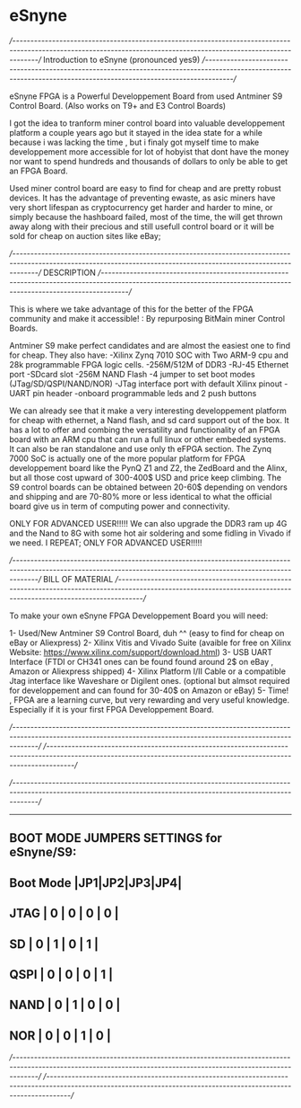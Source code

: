 # eSnyne
*/-------------------------------------------------------------------------------------------------------------------------------------------------------------------/*
 Introduction to eSnyne (pronounced yes9)
*/-------------------------------------------------------------------------------------------------------------------------------------------------------------------/*

eSnyne FPGA is  a Powerful Developpement Board from used Antminer S9 Control Board. (Also works on T9+ and E3 Control Boards)


I got the idea to tranform miner control board into valuable developpement platform a couple years ago but it stayed in the idea state for a while because i was lacking the time , but i finaly got myself time to make developpement more accessible for lot of hobyist that dont have the money nor want to spend hundreds and thousands of dollars to only be able to get an FPGA Board.

Used miner control board are easy to find for cheap and are pretty robust devices.
It has the advantage of preventing ewaste, as asic miners have very short lifespan as cryptocurrency get harder and harder to mine, or simply because the hashboard failed, most of the time, the will get thrown away along with their precious and still usefull control board or it will be sold for cheap on auction sites like eBay; 


*/-------------------------------------------------------------------------------------------------------------------------------------------------------------------/*
 DESCRIPTION
*/-------------------------------------------------------------------------------------------------------------------------------------------------------------------/*


This is where we take advantage of this for the better of the FPGA community and make it accessible! : By repurposing BitMain miner Control Boards.

Antminer S9 make perfect candidates and are almost the easiest one to find for cheap. They also have:
-Xilinx Zynq 7010 SOC with Two ARM-9 cpu and 28k programmable FPGA logic cells.
-256M/512M of DDR3 
-RJ-45 Ethernet port
-SDcard slot 
-256M NAND Flash
-4 jumper to set boot modes (JTag/SD/QSPI/NAND/NOR)
-JTag interface port with default Xilinx pinout
-UART pin header
-onboard programmable leds and 2 push buttons 

We can already see that it make a very interesting developpement platform for cheap with ethernet, a Nand flash, and sd card support out of the box. 
It has a lot to offer and combing the versatility and functionality of an FPGA board with an ARM cpu that can run a full linux or other embeded systems.
It can also be ran standalone and use only th eFPGA section.
The Zynq 7000 SoC is actually one of the more popular platform for FPGA developpement board like the PynQ Z1 and Z2, the ZedBoard and the Alinx, but all those cost upward of 300-400$ USD and price keep climbing. The S9 control boards can be obtained between 20-60$ depending on vendors and shipping and are 70-80% more or less identical to what the official board give us in term of computing power and connectivity.


ONLY FOR ADVANCED USER!!!!! We can also upgrade the DDR3 ram up 4G and the Nand to 8G with some hot air soldering and some fidling in Vivado if we need. I REPEAT; ONLY FOR ADVANCED USER!!!!!



*/-------------------------------------------------------------------------------------------------------------------------------------------------------------------/*
 BILL OF MATERIAL
*/-------------------------------------------------------------------------------------------------------------------------------------------------------------------/*

To make your own eSnyne FPGA Developpement Board you will need:

1- Used/New Antminer S9 Control Board, duh ^^ (easy to find for cheap on eBay or Aliexpress)
2- Xilinx Vitis and Vivado Suite (avaible for free on Xilinx Website: https://www.xilinx.com/support/download.html)
3- USB UART Interface (FTDI or CH341 ones can be found found around 2$ on eBay , Amazon or Aliexpress shipped)
4- Xilinx Platform I/II Cable or a compatible Jtag interface like Waveshare or Digilent ones. (optional but almsot required for developpement and can found for 30-40$ on Amazon or eBay)
5- Time! , FPGA are a learning curve, but very rewarding and very useful knowledge. Especially if it is your first FPGA Developpement Board.

*/-------------------------------------------------------------------------------------------------------------------------------------------------------------------/*
*/-------------------------------------------------------------------------------------------------------------------------------------------------------------------/*



*/-------------------------------------------------------------------------------------------------------------------------------------------------------------------/*


--------------------------------------------
BOOT MODE JUMPERS SETTINGS for eSnyne/S9:
--------------------------------------------


Boot Mode |JP1|JP2|JP3|JP4|
---------------------------
  JTAG    | 0 | 0 | 0 | 0 |
---------------------------
  SD      | 0 | 1 | 0 | 1 |
---------------------------
  QSPI    | 0 | 0 | 0 | 1 |
---------------------------
  NAND    | 0 | 1 | 0 | 0 |
---------------------------
  NOR     | 0 | 0 | 1 | 0 |
---------------------------

*/-------------------------------------------------------------------------------------------------------------------------------------------------------------------/*
*/------------------------------------------------------------------------------------------------------------------------------------------------------------------/*

  
  
  



